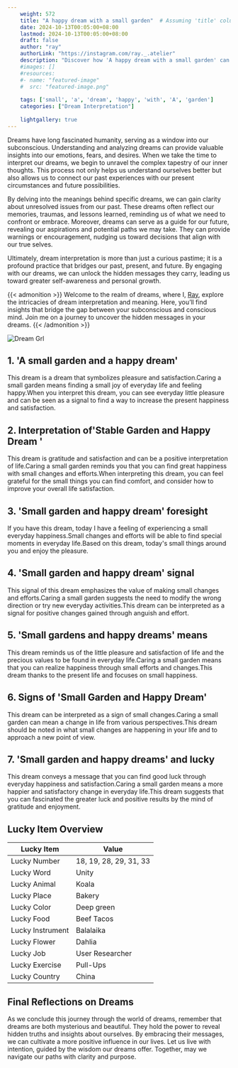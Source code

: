 ```yaml
---
    weight: 572
    title: "A happy dream with a small garden"  # Assuming 'title' column exists
    date: 2024-10-13T00:05:00+08:00
    lastmod: 2024-10-13T00:05:00+08:00
    draft: false
    author: "ray"
    authorLink: "https://instagram.com/ray._.atelier"
    description: "Discover how 'A happy dream with a small garden' can interpret your future and uncover its significant meanings in your life."
    #images: []
    #resources:
    #- name: "featured-image"
    #  src: "featured-image.png"
    
    tags: ['small', 'a', 'dream', 'happy', 'with', 'A', 'garden']
    categories: ["Dream Interpretation"]
    
    lightgallery: true
---
```

    
Dreams have long fascinated humanity, serving as a window into our subconscious. Understanding and analyzing dreams can provide valuable insights into our emotions, fears, and desires. When we take the time to interpret our dreams, we begin to unravel the complex tapestry of our inner thoughts. This process not only helps us understand ourselves better but also allows us to connect our past experiences with our present circumstances and future possibilities.

By delving into the meanings behind specific dreams, we can gain clarity about unresolved issues from our past. These dreams often reflect our memories, traumas, and lessons learned, reminding us of what we need to confront or embrace. Moreover, dreams can serve as a guide for our future, revealing our aspirations and potential paths we may take. They can provide warnings or encouragement, nudging us toward decisions that align with our true selves.

Ultimately, dream interpretation is more than just a curious pastime; it is a profound practice that bridges our past, present, and future. By engaging with our dreams, we can unlock the hidden messages they carry, leading us toward greater self-awareness and personal growth.

{{< admonition >}}
Welcome to the realm of dreams, where I, [Ray](https://instagram.com/ray._.atelier), explore the intricacies of dream interpretation and meaning. Here, you’ll find insights that bridge the gap between your subconscious and conscious mind. Join me on a journey to uncover the hidden messages in your dreams.
{{< /admonition >}}

![Dream Grl](https://cdn.pixabay.com/photo/2017/11/02/03/35/gothic-2910057_1280.jpg "Dream Grl")

## 1. 'A small garden and a happy dream'
This dream is a dream that symbolizes pleasure and satisfaction.Caring a small garden means finding a small joy of everyday life and feeling happy.When you interpret this dream, you can see everyday little pleasure and can be seen as a signal to find a way to increase the present happiness and satisfaction.

## 2. Interpretation of'Stable Garden and Happy Dream '
This dream is gratitude and satisfaction and can be a positive interpretation of life.Caring a small garden reminds you that you can find great happiness with small changes and efforts.When interpreting this dream, you can feel grateful for the small things you can find comfort, and consider how to improve your overall life satisfaction.

## 3. 'Small garden and happy dream' foresight
If you have this dream, today I have a feeling of experiencing a small everyday happiness.Small changes and efforts will be able to find special moments in everyday life.Based on this dream, today's small things around you and enjoy the pleasure.

## 4. 'Small garden and happy dream' signal
This signal of this dream emphasizes the value of making small changes and efforts.Caring a small garden suggests the need to modify the wrong direction or try new everyday activities.This dream can be interpreted as a signal for positive changes gained through anguish and effort.

## 5. 'Small gardens and happy dreams' means
This dream reminds us of the little pleasure and satisfaction of life and the precious values to be found in everyday life.Caring a small garden means that you can realize happiness through small efforts and changes.This dream thanks to the present life and focuses on small happiness.

## 6. Signs of 'Small Garden and Happy Dream'
This dream can be interpreted as a sign of small changes.Caring a small garden can mean a change in life from various perspectives.This dream should be noted in what small changes are happening in your life and to approach a new point of view.

## 7. 'Small garden and happy dreams' and lucky
This dream conveys a message that you can find good luck through everyday happiness and satisfaction.Caring a small garden means a more happier and satisfactory change in everyday life.This dream suggests that you can fascinated the greater luck and positive results by the mind of gratitude and enjoyment.

## Lucky Item Overview
| Lucky Item          | Value              |
|---------------|--------------------|
| Lucky Number        | 18, 19, 28, 29, 31, 33  |
| Lucky Word          | Unity |
| Lucky Animal        | Koala |
| Lucky Place         | Bakery     |
| Lucky Color         | Deep green     |
| Lucky Food          | Beef Tacos      |
| Lucky Instrument    | Balalaika |
| Lucky Flower        | Dahlia    |
| Lucky Job           | User Researcher       |
| Lucky Exercise      | Pull-Ups  |
| Lucky Country       | China    |


##  Final Reflections on Dreams

As we conclude this journey through the world of dreams, remember that dreams are both mysterious and beautiful. They hold the power to reveal hidden truths and insights about ourselves. By embracing their messages, we can cultivate a more positive influence in our lives. Let us live with intention, guided by the wisdom our dreams offer. Together, may we navigate our paths with clarity and purpose.
